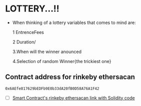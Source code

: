 # LOTTERY...!!
- When thinking of a lottery variables that comes to mind are:
    
    1 EntrenceFees
    
    2 Duration/
    
    3.When will the winner anounced

    4.Selection of random Winner{the trickiest one}
    
## Contract address for rinkeby ethersacan
    0x6AEfe817629bEDFb9E0b33dA20fB0D58A76A1F42 
    
+ [ ] [Smart Contract's rinkeby ethersacan link with Solidity code](https://rinkeby.etherscan.io/address/0x6AEfe817629bEDFb9E0b33dA20fB0D58A76A1F42)


